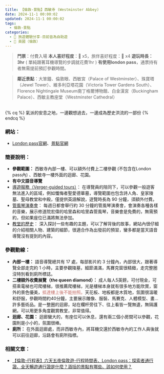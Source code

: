 ```yaml
---
title: 【倫敦-景點】西敏寺 (Westminster Abbey)
date: 2024-11-1 00:00:02
updated: 2024-11-1 00:00:02
tags:
  - 倫敦-景點
categories: 
  - 🌴 旅遊體驗分享-目前皆為自助遊
  - 🥥 英國（倫敦） 
---
```

>**門票**：付費入場
>**本人喜好程度**：🌝 x5，旅伴喜好程度：🌝 x4
>**遊玩時長：3hr** ( 單純跟著耳機導覽的步調就花費1hr )
>**有使用london pass**，通票持有者無需提前預訂參觀時間。
<!-- more -->
>**鄰近景點**：大笨鐘、倫敦眼、西敏宮（Palace of Westminster）、珠寶塔（Jewel Tower）、維多利亞塔花園（Victoria Tower Gardens South）、Florence Nightingale Museum南丁格爾博物館、白金漢宮（Buckingham Palace）、西敏主教座堂（Westminster Cathedral）

<br>
{% cq %} 氣派的安息之地，一邊觀想過去，一邊成為歷史洪流的一部份 {% endcq %}
<br>

### 網站：
 + [London pass官網](https://londonpass.com/en/london-attractions/westminster-abbey)、[景點官網]( https://www.westminster-abbey.org/) 

### 簡要說明：
+ **參觀範圍：**
西敏寺內部一樓、可以額外付費上二樓參觀 (不包含在London pass內) 、西敏寺一樓外面的迴廊、花園。
+ **有中文語音導覽**
+ [導遊服務（Verger-guided tours）]( https://www.westminster-abbey.org/visit-us/guided-tours)：
在導覽員的陪同下，可以參觀一般遊客無法進入的區域，例如懺悔者聖愛德華墓，導覽範圍也包含詩人角、皇家陵墓、聖母教堂和中殿，僅提供英語解說，遊覽時長為 90 分鐘，須額外付費。
+ [管風琴演奏會]( https://www.westminster-abbey.org/worship-music/services-times/organ-recitals)：
每週日都會舉行約 30 分鐘的管風琴演奏會，會演奏各種各樣的音樂，展示修道院宏偉的哈里森和哈里森管風琴，音樂會是免費的，無需預約，但如果座位已滿將無法參加。 
+ [教堂的歷史]( https://www.westminster-abbey.org/history/?_gl=1*1onmuyo*_up*MQ..*_ga*MTg4MzUyMzQ2MS4xNzI1MTEwNDk5*_ga_DHMS4WRT6Q*MTcyNTExMDQ5OS4xLjAuMTcyNTExMDQ5OS4wLjAuMA)：
深入探討一些有趣的主題，可以了解背後的故事，網站內很仔細的介紹相關人物、建築的細節，很適合作為出發前的預習，蠻多都是當天語音導覽沒有提到的內容。


### 參觀動線：
+ **內部一樓：**
 語音導覽總共有 17 處，每部影片約 3 分鐘內，內部很大，跟著導覽全部走完約 1 小時，主要參觀陵墓，細節滿滿，馬賽克窗很精緻，走完整圈沒特別看到廁所標誌。
+ **二樓額外收費展覽（the queen diamond）：**
 成人每人5英鎊，可付現金，可搭乘電梯也可爬樓梯，很推薦爬樓梯，光是樓梯本身就有很多地方能欣賞，窗外的景色優美，<font color=#c36d67>抵達樓上後不能拍照。</font>天花板、地板都是木質地，氛圍很溫暖和舒服，參觀時間約40分鐘，主要展示雕像、服裝、馬賽克、人體模型、畫…許多藝術品。是一整圈的迴廊，站在欄杆旁往下、往上看皆一覽無遺，無隔護網，可以用更多角度觀賞教堂，非常值得。
+ **迴廊、花園：**
 迴廊蠻大的，有座位可以休息，還有兩三個小房間可以參觀，花園則是小小的，氛圍很棒。
+ **廁所：**
在外面迴廊處，而非西敏寺內，將耳機交還於西敏寺內的工作人員後就可以前往迴廊，沿路會有廁所指標。

### 相關文章：
+ [【倫敦-行程表】六天五夜倫敦遊-行程時間表、London pass：探索者通行證、全天暢遊通行證是什麼？涵括的景點有哪些、該如何使用？](https://taoudjiji.github.io/blog/london/L-spot/L-schedule%20/?highlight=%E5%80%AB%E6%95%A6+%E8%A1%8C%E7%A8%8B%E8%A1%A8)
